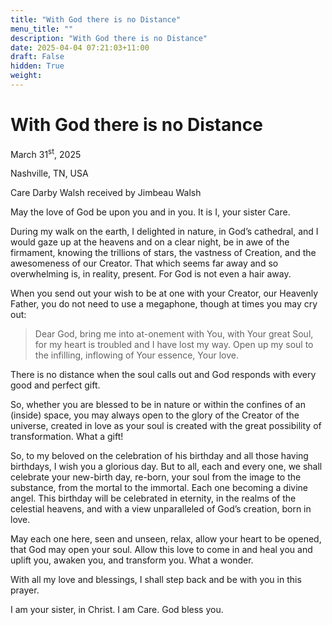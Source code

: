 ```yaml
---
title: "With God there is no Distance"
menu_title: ""
description: "With God there is no Distance"
date: 2025-04-04 07:21:03+11:00
draft: False
hidden: True
weight:
---
```

# With God there is no Distance

March 31<sup>st</sup>, 2025

Nashville, TN, USA

Care Darby Walsh received by Jimbeau Walsh

May the love of God be upon you and in you. It is I, your sister Care.

During my walk on the earth, I delighted in nature, in God’s cathedral, and I would gaze up at the heavens and on a clear night, be in awe of the firmament, knowing the trillions of stars, the vastness of Creation, and the awesomeness of our Creator. That which seems far away and so overwhelming is, in reality, present. For God is not even a hair away.

When you send out your wish to be at one with your Creator, our Heavenly Father, you do not need to use a megaphone, though at times you may cry out:

> Dear God, bring me into at-onement with You, with Your great Soul, for my heart is troubled and I have lost my way. Open up my soul to the infilling, inflowing of Your essence, Your love.

There is no distance when the soul calls out and God responds with every good and perfect gift.

So, whether you are blessed to be in nature or within the confines of an (inside) space, you may always open to the glory of the Creator of the universe, created in love as your soul is created with the great possibility of transformation. What a gift!

So, to my beloved on the celebration of his birthday and all those having birthdays, I wish you a glorious day. But to all, each and every one, we shall celebrate your new-birth day, re-born, your soul from the image to the substance, from the mortal to the immortal. Each one becoming a divine angel. This birthday will be celebrated in eternity, in the realms of the celestial heavens, and with a view unparalleled of God’s creation, born in love.

May each one here, seen and unseen, relax, allow your heart to be opened, that God may open your soul. Allow this love to come in and heal you and uplift you, awaken you, and transform you. What a wonder.

With all my love and blessings, I shall step back and be with you in this prayer.

I am your sister, in Christ. I am Care. God bless you.
